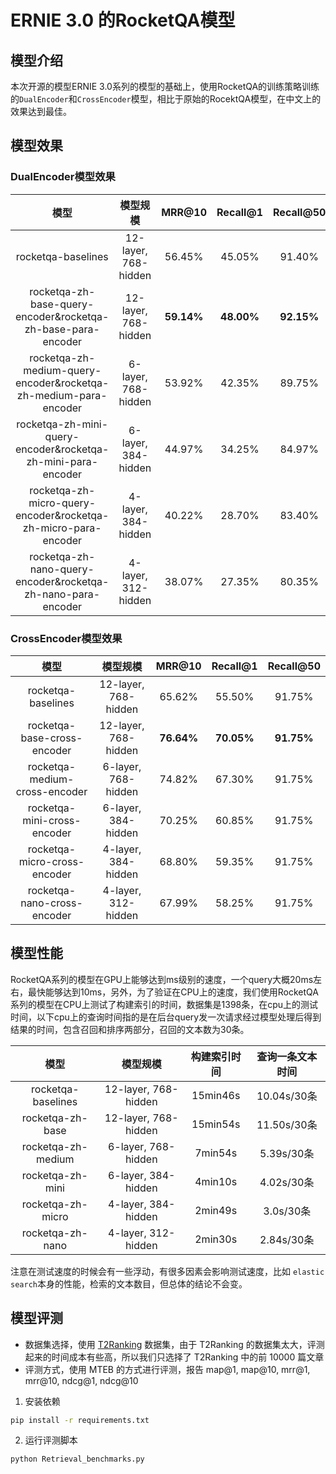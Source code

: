 # ERNIE 3.0 的RocketQA模型


## 模型介绍

本次开源的模型ERNIE 3.0系列的模型的基础上，使用RocketQA的训练策略训练的`DualEncoder`和`CrossEncoder`模型，相比于原始的RocektQA模型，在中文上的效果达到最佳。

## 模型效果

### DualEncoder模型效果

|  模型                         |   模型规模               |    MRR@10      |    Recall@1      |    Recall@50      |
| :--------------------------: | :-------------------------------: | :-------------: |:-------------: |:-------------: |
|  rocketqa-baselines          | 12-layer, 768-hidden                     |  56.45%    |45.05% | 91.40%|
|  rocketqa-zh-base-query-encoder&rocketqa-zh-base-para-encoder | 12-layer, 768-hidden       |  **59.14%**    |**48.00%** | **92.15%**|
|  rocketqa-zh-medium-query-encoder&rocketqa-zh-medium-para-encoder | 6-layer, 768-hidden    |  53.92%    |42.35% | 89.75%|
|  rocketqa-zh-mini-query-encoder&rocketqa-zh-mini-para-encoder     | 6-layer, 384-hidden    |  44.97%    |34.25% | 84.97%|
|  rocketqa-zh-micro-query-encoder&rocketqa-zh-micro-para-encoder   | 4-layer, 384-hidden    |  40.22%    |28.70% | 83.40% |
|  rocketqa-zh-nano-query-encoder&rocketqa-zh-nano-para-encoder     | 4-layer, 312-hidden    |  38.07%    |27.35% | 80.35%|


### CrossEncoder模型效果

|  模型                         |   模型规模               |    MRR@10      |    Recall@1      |    Recall@50      |
| :--------------------------: | :-------------------------------: | :-------------: |:-------------: |:-------------: |
|  rocketqa-baselines                   | 12-layer, 768-hidden                     |  65.62%    |55.50% | 91.75%|
|  rocketqa-base-cross-encoder| 12-layer, 768-hidden       |  **76.64%**    |**70.05%** | **91.75%**|
|  rocketqa-medium-cross-encoder | 6-layer, 768-hidden    |  74.82%    |67.30% | 91.75%|
|  rocketqa-mini-cross-encoder     | 6-layer, 384-hidden    |  70.25%    |60.85% | 91.75%|
|  rocketqa-micro-cross-encoder   | 4-layer, 384-hidden    |  68.80%    |59.35% | 91.75% |
|  rocketqa-nano-cross-encoder    | 4-layer, 312-hidden    |  67.99%    |58.25% | 91.75%|


## 模型性能

RocketQA系列的模型在GPU上能够达到ms级别的速度，一个query大概20ms左右，最快能够达到10ms，另外，为了验证在CPU上的速度，我们使用RocketQA系列的模型在CPU上测试了构建索引的时间，数据集是1398条，在cpu上的测试时间，以下cpu上的查询时间指的是在后台query发一次请求经过模型处理后得到结果的时间，包含召回和排序两部分，召回的文本数为30条。

|  模型                         |   模型规模               |    构建索引时间      |    查询一条文本时间      |
| :--------------------------: | :-------------------------------: | :-------------: |:-------------: |
|  rocketqa-baselines          | 12-layer, 768-hidden                     |   15min46s  |10.04s/30条 |
|  rocketqa-zh-base                  | 12-layer, 768-hidden                     |   15min54s  |11.50s/30条 |
|  rocketqa-zh-medium| 6-layer, 768-hidden       |  7min54s    | 5.39s/30条 |
|  rocketqa-zh-mini | 6-layer, 384-hidden    |  4min10s    |4.02s/30条 |
|  rocketqa-zh-micro     | 4-layer, 384-hidden    |  2min49s   |3.0s/30条 |
|  rocketqa-zh-nano   | 4-layer, 312-hidden    |  2min30s    |2.84s/30条 |

注意在测试速度的时候会有一些浮动，有很多因素会影响测试速度，比如 `elastic search`本身的性能，检索的文本数目，但总体的结论不会变。

## 模型评测
- 数据集选择，使用 [T2Ranking](https://github.com/THUIR/T2Ranking/tree/main) 数据集，由于 T2Ranking 的数据集太大，评测起来的时间成本有些高，所以我们只选择了 T2Ranking 中的前 10000 篇文章
- 评测方式，使用 MTEB 的方式进行评测，报告 map@1, map@10, mrr@1, mrr@10, ndcg@1, ndcg@10
1. 安装依赖
```bash
pip install -r requirements.txt
```
2. 运行评测脚本
```bash
python Retrieval_benchmarks.py
```
